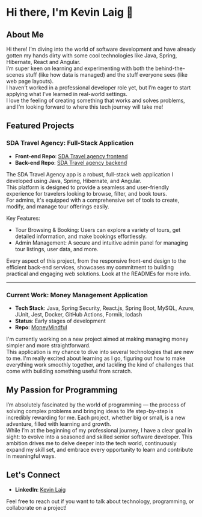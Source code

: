 # Hi there, I'm Kevin Laig 👋

## About Me
Hi there! I’m diving into the world of software development and have already gotten my hands dirty with some cool technologies like Java, Spring, Hibernate, React and Angular.  
I’m super keen on learning and experimenting with both the behind-the-scenes stuff (like how data is managed) and the stuff everyone sees (like web page layouts).  
I haven't worked in a professional developer role yet, but I’m eager to start applying what I’ve learned in real-world settings.  
I love the feeling of creating something that works and solves problems, and I’m looking forward to where this tech journey will take me!

## Featured Projects

### SDA Travel Agency: Full-Stack Application
- **Front-end Repo**: [SDA Travel agency frontend](https://github.com/klaig/SDATravelAgencyFrontend)
- **Back-end Repo**: [SDA Travel agency backend](https://github.com/klaig/SDATravelAgencyBackend)
  
The SDA Travel Agency app is a robust, full-stack web application I developed using Java, Spring, Hibernate, and Angular.  
This platform is designed to provide a seamless and user-friendly experience for travelers looking to browse, filter, and book tours.  
For admins, it's equipped with a comprehensive set of tools to create, modify, and manage tour offerings easily.

Key Features:
- Tour Browsing & Booking: Users can explore a variety of tours, get detailed information, and make bookings effortlessly.
- Admin Management: A secure and intuitive admin panel for managing tour listings, user data, and more.

Every aspect of this project, from the responsive front-end design to the efficient back-end services, showcases my commitment to building practical and engaging web solutions. Look at the READMEs for more info.

---

### Current Work: Money Management Application
- **Tech Stack**: Java, Spring Security, React.js, Spring Boot, MySQL, Azure, JUnit, Jest, Docker, GitHub Actions, Formik, lodash
- **Status**: Early stages of development
- **Repo**: [MoneyMindful](https://github.com/klaig/MoneyMindful)
  
I'm currently working on a new project aimed at making managing money simpler and more straightforward.  
This application is my chance to dive into several technologies that are new to me. I'm really excited about learning as I go, figuring out how to make everything work smoothly together, and tackling the kind of challenges that come with building something useful from scratch.

## My Passion for Programming
I’m absolutely fascinated by the world of programming — the process of solving complex problems and bringing ideas to life step-by-step is incredibly rewarding for me. Each project, whether big or small, is a new adventure, filled with learning and growth.  
While I’m at the beginning of my professional journey, I have a clear goal in sight: to evolve into a seasoned and skilled senior software developer. This ambition drives me to delve deeper into the tech world, continuously expand my skill set, and embrace every opportunity to learn and contribute in meaningful ways.

## Let's Connect
- **LinkedIn**: [Kevin Laig](https://www.linkedin.com/in/kevinlaig/)

Feel free to reach out if you want to talk about technology, programming, or collaborate on a project!
